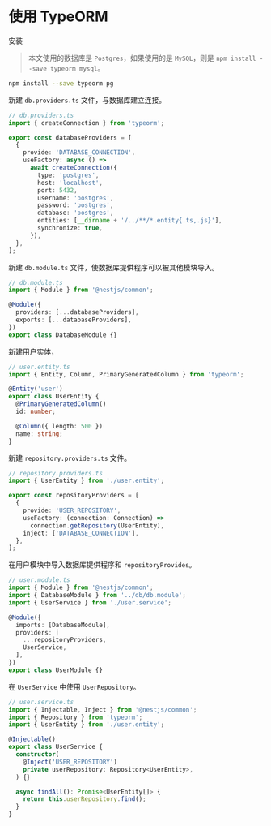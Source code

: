 # 使用 TypeORM

安装

> 本文使用的数据库是 `Postgres`，如果使用的是 `MySQL`，则是 `npm install --save typeorm mysql`。

```bash
npm install --save typeorm pg
```

新建 `db.providers.ts` 文件，与数据库建立连接。

```typescript
// db.providers.ts
import { createConnection } from 'typeorm';

export const databaseProviders = [
  {
    provide: 'DATABASE_CONNECTION',
    useFactory: async () =>
      await createConnection({
        type: 'postgres',
        host: 'localhost',
        port: 5432,
        username: 'postgres',
        password: 'postgres',
        database: 'postgres',
        entities: [__dirname + '/../**/*.entity{.ts,.js}'],
        synchronize: true,
      }),
  },
];
```

新建 `db.module.ts` 文件，使数据库提供程序可以被其他模块导入。

```typescript
// db.module.ts
import { Module } from '@nestjs/common';

@Module({
  providers: [...databaseProviders],
  exports: [...databaseProviders],
})
export class DatabaseModule {}
```

新建用户实体，

```typescript
// user.entity.ts
import { Entity, Column, PrimaryGeneratedColumn } from 'typeorm';

@Entity('user')
export class UserEntity {
  @PrimaryGeneratedColumn()
  id: number;

  @Column({ length: 500 })
  name: string;
}
```

新建 `repository.providers.ts` 文件。

```typescript
// repository.providers.ts
import { UserEntity } from './user.entity';

export const repositoryProviders = [
  {
    provide: 'USER_REPOSITORY',
    useFactory: (connection: Connection) =>
      connection.getRepository(UserEntity),
    inject: ['DATABASE_CONNECTION'],
  },
];
```

在用户模块中导入数据库提供程序和 `repositoryProvides`。

```typescript
// user.module.ts
import { Module } from '@nestjs/common';
import { DatabaseModule } from '../db/db.module';
import { UserService } from './user.service';

@Module({
  imports: [DatabaseModule],
  providers: [
    ...repositoryProviders,
    UserService,
  ],
})
export class UserModule {}
```

在 `UserService` 中使用 `UserRepository`。

```typescript
// user.service.ts
import { Injectable, Inject } from '@nestjs/common';
import { Repository } from 'typeorm';
import { UserEntity } from './user.entity';

@Injectable()
export class UserService {
  constructor(
    @Inject('USER_REPOSITORY')
    private userRepository: Repository<UserEntity>,
  ) {}

  async findAll(): Promise<UserEntity[]> {
    return this.userRepository.find();
  }
}
```
